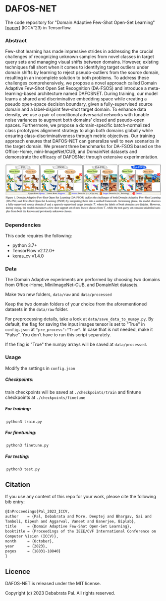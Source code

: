 # DAFOS-NET

The code repository for "Domain Adaptive Few-Shot Open-Set Learning" [[paper]](https://openaccess.thecvf.com/content/ICCV2023/papers/Pal_Domain_Adaptive_Few-Shot_Open-Set_Learning_ICCV_2023_paper.pdf) (ICCV'23) in Tensorflow.

### Abstract

Few-shot learning has made impressive strides in addressing the crucial challenges of recognizing unknown samples from novel classes in target query sets and managing visual shifts between domains. However, existing techniques fall short when it comes to identifying target outliers under domain shifts by learning to reject pseudo-outliers from the source domain, resulting in an incomplete solution to both problems. To address these challenges comprehensively, we propose a novel approach called Domain Adaptive Few-Shot Open Set Recognition (DA-FSOS) and introduce a meta-learning-based architecture named DAFOSNET. During training, our model learns a shared and discriminative embedding space while creating a pseudo open-space decision boundary, given a fully-supervised source domain and a label-disjoint few-shot target domain. To enhance data density, we use a pair of conditional adversarial networks with tunable noise variances to augment both domains’ closed and pseudo-open spaces. Furthermore, we propose a domain-specific batch-normalized class prototypes alignment strategy to align both domains globally while ensuring class-discriminativeness through metric objectives. Our training approach ensures that DAFOS-NET can generalize well to new scenarios in the target domain. We present three benchmarks for DA-FSOS based on the Office-Home, mini-ImageNet/CUB, and DomainNet datasets and demonstrate the efficacy of DAFOSNet through extensive experimentation.

<img src='Imgs/DAFOS.png' width='700'>

### Dependencies
This code requires the following:
* python 3.7+
* TensorFlow v2.12.0+
* keras_cv v1.4.0

### Data
The Domain Adaptive experiments are performed by choosing two domains from Office-Home, MiniImageNet-CUB, and DomainNet datasets.

Make two new folders, `data/raw` and `data/processed`

Keep the two domain folders of your choice from the aforementioned datasets in the `data/raw` folder.

For preprocessing details, take a look at `data/save_data_to_numpy.py`. By default, the flag for saving the input images tensor is set to "True" in `config.json` at `"pre_process":"True"`. In case that is not needed, make it "False". You don't have to run this script separately.

If the flag is "True" the numpy arrays will be saved at `data/processed`.

### Usage
Modify the settings in `config.json`

##### Checkpoints:
train checkpoints will be saved at `./checkpoints/train` and fintune checkpoints at `./checkpoints/finetune`

##### For training:
&nbsp;`python3 train.py`
##### For finetuning:
&nbsp;`python3 finetune.py`
##### For testing:
&nbsp;`python3 test.py`

## Citation  
If you use any content of this repo for your work, please cite the following bib entry:

	@InProceedings{Pal_2023_ICCV,
    author    = {Pal, Debabrata and More, Deeptej and Bhargav, Sai and Tamboli, Dipesh and Aggarwal, Vaneet and Banerjee, Biplab},
    title     = {Domain Adaptive Few-Shot Open-Set Learning},
    booktitle = {Proceedings of the IEEE/CVF International Conference on Computer Vision (ICCV)},
    month     = {October},
    year      = {2023},
    pages     = {18831-18840}
	}

## Licence
DAFOS-NET is released under the MIT license.

Copyright (c) 2023 Debabrata Pal. All rights reserved.
